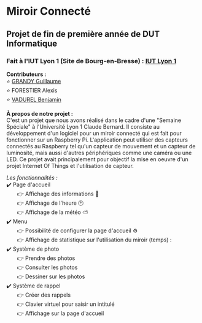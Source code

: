 # Miroir Connecté
## Projet de fin de première année de DUT Informatique
### Fait à l'IUT Lyon 1 (Site de Bourg-en-Bresse) : [IUT Lyon 1](https://iut.univ-lyon1.fr/)

**Contributeurs :**  
⭐ [GRANDY Guillaume](https://github.com/guillaumeGRANDY)  
⭐ FORESTIER Alexis  
⭐ [VADUREL Benjamin](https://github.com/Benjamin-Eldo)  

**À propos de notre projet :**  
C'est un projet que nous avons réalisé dans le cadre d'une "Semaine Spéciale" à l'Université Lyon 1 Claude Bernard. Il consiste au développement d'un logiciel pour un miroir connecté qui est fait pour fonctionner sur un Raspberry Pi. L'application peut utiliser des capteurs connectés au Raspberry tel qu'un capteur de mouvement et un capteur de luminosité, mais aussi d'autres périphériques comme une caméra ou une LED. Ce projet avait principalement pour objectif la mise en oeuvre d'un projet Internet Of Things et l'utilisation de capteur.

_Les fonctionnalités :_  
✔️ Page d'accueil  
&emsp;&emsp;👉 Affichage des informations 📰  
&emsp;&emsp;👉 Affichage de l'heure 🕐  
&emsp;&emsp;👉 Affichage de la météo ⛅  
✔️ Menu  
&emsp;&emsp;👉 Possibilité de configurer la page d'accueil ⚙️  
&emsp;&emsp;👉 Affichage de statistique sur l'utilisation du miroir (temps) :  
✔️ Système de photo  
&emsp;&emsp;👉 Prendre des photos  
&emsp;&emsp;👉 Consulter les photos  
&emsp;&emsp;👉 Dessiner sur les photos  
✔️ Système de rappel  
&emsp;&emsp;👉 Créer des rappels  
&emsp;&emsp;👉 Clavier virtuel pour saisir un intitulé  
&emsp;&emsp;👉 Affichage sur la page d'accueil  


